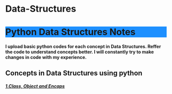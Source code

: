 # Data-Structures
<h1 style="background-color:DodgerBlue;">Python Data Structures Notes</h1>
<h4>I upload basic python codes for each concept in Data Structures.
Reffer the code to understand concepts better.
I will constantly try to make changes in  code with my experience.<h4>
<h2>Concepts in Data Structures using python</h2>
<h5><a href="https://github.com/asaikiran1999/OOPS/blob/main/1_Class%2CObject_and_Encapsulation.ipynb">1.Class, Object and Encaps
